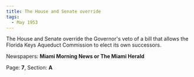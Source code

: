 ```yaml
---  
title: The House and Senate override  
tags:  
  - May 1953  
---  
```

  
The House and Senate override the Governor's veto of a bill that allows the Florida Keys Aqueduct Commission to elect its own successors.  
  
Newspapers: **Miami Morning News or The Miami Herald**  
  
Page: **7**, Section: **A** 
